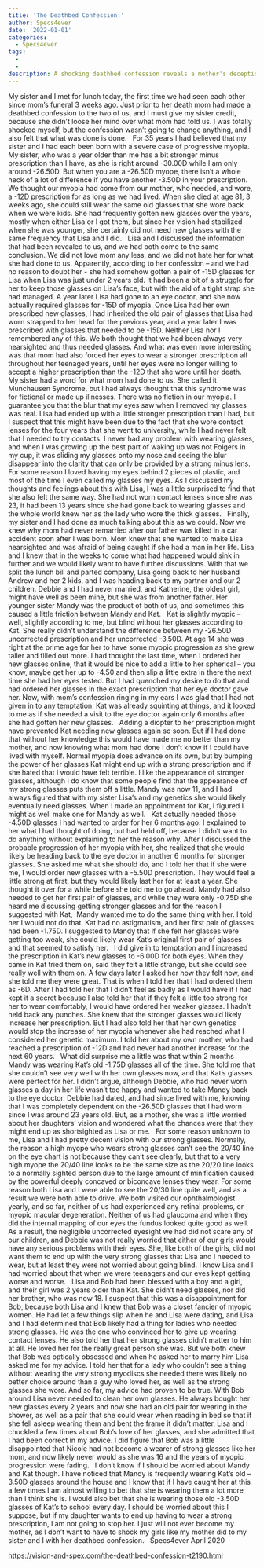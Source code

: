 ```yaml
---
title: 'The Deathbed Confession:'
author: Specs4ever
date: '2022-01-01'
categories:
  - Specs4ever
tags:
  - 
  - 
description: A shocking deathbed confession reveals a mother's deception in a gripping tale of family secrets and myopia.
---
```

My sister and I met for lunch today, the first time we had seen each other since mom’s funeral 3 weeks ago. Just prior to her death mom had made a deathbed confession to the two of us, and I must give my sister credit, because she didn’t loose her mind over what mom had told us. I was totally shocked myself, but the confession wasn’t going to change anything, and I also felt that what was done is done.
 
For 35 years I had believed that my sister and I had each been born with a severe case of progressive myopia. My sister, who was a year older than me has a bit stronger minus prescription than I have, as she is right around -30.00D while I am only around -26.50D. But when you are a -26.50D myope, there isn’t a whole heck of a lot of difference if you have another -3.50D in your prescription. We thought our myopia had come from our mother, who needed, and wore, a -12D prescription for as long as we had lived. When she died at age 81, 3 weeks ago, she could still wear the same old glasses that she wore back when we were kids. She had frequently gotten new glasses over the years, mostly when either Lisa or I got them, but since her vision had stabilized when she was younger, she certainly did not need new glasses with the same frequency that Lisa and I did.
 
Lisa and I discussed the information that had been revealed to us, and we had both come to the same conclusion. We did not love mom any less, and we did not hate her for what she had done to us. Apparently, according to her confession – and we had no reason to doubt her - she had somehow gotten a pair of -15D glasses for Lisa when Lisa was just under 2 years old. It had been a bit of a struggle for her to keep those glasses on Lisa’s face, but with the aid of a tight strap she had managed. A year later Lisa had gone to an eye doctor, and she now actually required glasses for -15D of myopia. Once Lisa had her own prescribed new glasses, I had inherited the old pair of glasses that Lisa had worn strapped to her head for the previous year, and a year later I was prescribed with glasses that needed to be -15D. Neither Lisa nor I remembered any of this. We both thought that we had been always very nearsighted and thus needed glasses. And what was even more interesting was that mom had also forced her eyes to wear a stronger prescription all throughout her teenaged years, until her eyes were no longer willing to accept a higher prescription than the -12D that she wore until her death.
 
My sister had a word for what mom had done to us. She called it Munchausen Syndrome, but I had always thought that this syndrome was for fictional or made up illnesses. There was no fiction in our myopia. I guarantee you that the blur that my eyes saw when I removed my glasses was real. Lisa had ended up with a little stronger prescription than I had, but I suspect that this might have been due to the fact that she wore contact lenses for the four years that she went to university, while I had never felt that I needed to try contacts. I never had any problem with wearing glasses, and when I was growing up the best part of waking up was not Folgers in my cup, it was sliding my glasses onto my nose and seeing the blur disappear into the clarity that can only be provided by a strong minus lens. For some reason I loved having my eyes behind 2 pieces of plastic, and most of the time I even called my glasses my eyes. As I discussed my thoughts and feelings about this with Lisa, I was a little surprised to find that she also felt the same way. She had not worn contact lenses since she was 23, it had been 13 years since she had gone back to wearing glasses and the whole world knew her as the lady who wore the thick glasses.
 
Finally, my sister and I had done as much talking about this as we could. Now we knew why mom had never remarried after our father was killed in a car accident soon after I was born. Mom knew that she wanted to make Lisa nearsighted and was afraid of being caught if she had a man in her life. Lisa and I knew that in the weeks to come what had happened would sink in further and we would likely want to have further discussions. With that we split the lunch bill and parted company, Lisa going back to her husband Andrew and her 2 kids, and I was heading back to my partner and our 2 children. Debbie and I had never married, and Katherine, the oldest girl, might have well as been mine, but she was from another father. Her younger sister Mandy was the product of both of us, and sometimes this caused a little friction between Mandy and Kat.
 
Kat is slightly myopic – well, slightly according to me, but blind without her glasses according to Kat. She really didn’t understand the difference between my -26.50D uncorrected prescription and her uncorrected -3.50D. At age 14 she was right at the prime age for her to have some myopic progression as she grew taller and filled out more. I had thought the last time, when I ordered her new glasses online, that it would be nice to add a little to her spherical – you know, maybe get her up to -4.50 and then slip a little extra in there the next time she had her eyes tested. But I had quenched my desire to do that and had ordered her glasses in the exact prescription that her eye doctor gave her. Now, with mom’s confession ringing in my ears I was glad that I had not given in to any temptation. Kat was already squinting at things, and it looked to me as if she needed a visit to the eye doctor again only 6 months after she had gotten her new glasses. 
 
Adding a diopter to her prescription might have prevented Kat needing new glasses again so soon. But if I had done that without her knowledge this would have made me no better than my mother, and now knowing what mom had done I don’t know if I could have lived with myself. Normal myopia does advance on its own, but by bumping the power of her glasses Kat might end up with a strong prescription and if she hated that I would have felt terrible. I like the appearance of stronger glasses, although I do know that some people find that the appearance of my strong glasses puts them off a little. Mandy was now 11, and I had always figured that with my sister Lisa’s and my genetics she would likely eventually need glasses. When I made an appointment for Kat, I figured I might as well make one for Mandy as well.
 
Kat actually needed those -4.50D glasses I had wanted to order for her 6 months ago. I explained to her what I had thought of doing, but had held off, because I didn’t want to do anything without explaining to her the reason why. After I discussed the probable progression of her myopia with her, she realized that she would likely be heading back to the eye doctor in another 6 months for stronger glasses. She asked me what she should do, and I told her that if she were me, I would order new glasses with a -5.50D prescription. They would feel a little strong at first, but they would likely last her for at least a year. She thought it over for a while before she told me to go ahead. Mandy had also needed to get her first pair of glasses, and while they were only -0.75D she heard me discussing getting stronger glasses and for the reason I suggested with Kat,  Mandy wanted me to do the same thing with her. I told her I would not do that. Kat had no astigmatism, and her first pair of glasses had been -1.75D. I suggested to Mandy that if she felt her glasses were getting too weak, she could likely wear Kat’s original first pair of glasses and that seemed to satisfy her.
 
I did give in to temptation and I increased the prescription in Kat’s new glasses to -6.00D for both eyes. When they came in Kat tried them on, said they felt a little strange, but she could see really well with them on. A few days later I asked her how they felt now, and she told me they were great. That is when I told her that I had ordered them as -6D. After I had told her that I didn’t feel as badly as I would have if I had kept it a secret because I also told her that if they felt a little too strong for her to wear comfortably, I would have ordered her weaker glasses. I hadn’t held back any punches. She knew that the stronger glasses would likely increase her prescription. But I had also told her that her own genetics would stop the increase of her myopia whenever she had reached what I considered her genetic maximum. I told her about my own mother, who had reached a prescription of -12D and had never had another increase for the next 60 years.
 
What did surprise me a little was that within 2 months Mandy was wearing Kat’s old -1.75D glasses all of the time. She told me that she couldn’t see very well with her own glasses now, and that Kat’s glasses were perfect for her. I didn’t argue, although Debbie, who had never worn glasses a day in her life wasn’t too happy and wanted to take Mandy back to the eye doctor. Debbie had dated, and had since lived with me, knowing that I was completely dependent on the -26.50D glasses that I had worn since I was around 23 years old. But, as a mother, she was a little worried about her daughters’ vision and wondered what the chances were that they might end up as shortsighted as Lisa or me. 
 
For some reason unknown to me, Lisa and I had pretty decent vision with our strong glasses. Normally, the reason a high myope who wears strong glasses can’t see the 20/40 line on the eye chart is not because they can’t see clearly, but that to a very high myope the 20/40 line looks to be the same size as the 20/20 line looks to a normally sighted person due to the large amount of minification caused by the powerful deeply concaved or biconcave lenses they wear. For some reason both Lisa and I were able to see the 20/30 line quite well, and as a result we were both able to drive. We both visited our ophthalmologist yearly, and so far, neither of us had experienced any retinal problems, or myopic macular degeneration. Neither of us had glaucoma and when they did the internal mapping of our eyes the fundus looked quite good as well. As a result, the negligible uncorrected eyesight we had did not scare any of our children, and Debbie was not really worried that either of our girls would have any serious problems with their eyes. She, like both of the girls, did not want them to end up with the very strong glasses that Lisa and I needed to wear, but at least they were not worried about going blind. I know Lisa and I had worried about that when we were teenagers and our eyes kept getting worse and worse.
 
Lisa and Bob had been blessed with a boy and a girl, and their girl was 2 years older than Kat. She didn’t need glasses, nor did her brother, who was now 18. I suspect that this was a disappointment for Bob, because both Lisa and I knew that Bob was a closet fancier of myopic women. He had let a few things slip when he and Lisa were dating, and Lisa and I had determined that Bob likely had a thing for ladies who needed strong glasses. He was the one who convinced her to give up wearing contact lenses. He also told her that her strong glasses didn’t matter to him at all. He loved her for the really great person she was. But we both knew that Bob was optically obsessed and when he asked her to marry him Lisa asked me for my advice. I told her that for a lady who couldn’t see a thing without wearing the very strong myodiscs she needed there was likely no better choice around than a guy who loved her, as well as the strong glasses she wore. And so far, my advice had proven to be true. With Bob around Lisa never needed to clean her own glasses. He always bought her new glasses every 2 years and now she had an old pair for wearing in the shower, as well as a pair that she could wear when reading in bed so that if she fell asleep wearing them and bent the frame it didn’t matter. Lisa and I chuckled a few times about Bob’s love of her glasses, and she admitted that I had been correct in my advice. I did figure that Bob was a little disappointed that Nicole had not become a wearer of strong glasses like her mom, and now likely never would as she was 16 and the years of myopic progression were fading.
 
I don’t know if I should be worried about Mandy and Kat though. I have noticed that Mandy is frequently wearing Kat’s old – 3.50D glasses around the house and I know that if I have caught her at this a few times I am almost willing to bet that she is wearing them a lot more than I think she is. I would also bet that she is wearing those old -3.50D glasses of Kat’s to school every day. I should be worried about this I suppose, but if my daughter wants to end up having to wear a strong prescription, I am not going to stop her. I just will not ever become my mother, as I don’t want to have to shock my girls like my mother did to my sister and I with her deathbed confession.
 
Specs4ever
April 2020
 
 
 

https://vision-and-spex.com/the-deathbed-confession-t2190.html